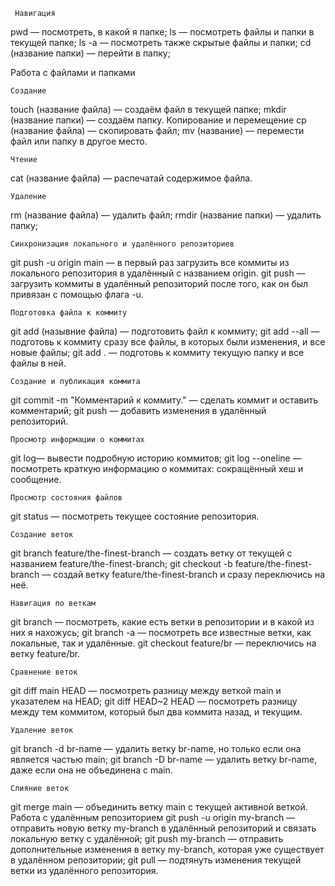 
	 Навигация
pwd — посмотреть, в какой я папке;
ls — посмотреть файлы и папки в текущей папке;
ls -a — посмотреть также скрытые файлы и папки;
cd (название папки) — перейти в папку;
	
  Работа с файлами и папками
	
 	Создание
touch (название файла) — создаём файл в текущей папке;
mkdir (название папки) — создаём папку.
	Копирование и перемещение
cp (название файла) — скопировать файл;
mv (название) — перемести файл или папку в другое место.
	
 	Чтение
cat (название файла) — распечатай содержимое файла.
	
 	Удаление
rm (название файла) — удалить файл;
rmdir (название папки) — удалить папку;
	
  	Синхронизация локального и удалённого репозиториев
git push -u origin main — в первый раз загрузить все коммиты из локального репозитория в удалённый с названием origin.
git push — загрузить коммиты в удалённый репозиторий после того, как он был привязан с помощью флага -u.
	
 	Подготовка файла к коммиту
git add (назывние файла) — подготовить файл к коммиту;
git add --all — подготовь к коммиту сразу все файлы, в которых были изменения, и все новые файлы;
git add . — подготовь к коммиту текущую папку и все файлы в ней.
	
 	Создание и публикация коммита
git commit -m "Комментарий к коммиту." — сделать коммит и оставить комментарий;
git push — добавить изменения в удалённый репозиторий.
	
 
 	Просмотр информации о коммитах
git log— вывести подробную историю коммитов;
git log --oneline — посмотреть краткую информацию о коммитах: сокращённый хеш и сообщение.
	
 	Просмотр состояния файлов
git status — посмотреть текущее состояние репозитория.
	
 	Создание веток
git branch feature/the-finest-branch — создать ветку от текущей с названием feature/the-finest-branch;
git checkout -b feature/the-finest-branch — создай ветку feature/the-finest-branch и сразу переключись на неё.
	
 	Навигация по веткам
git branch — посмотреть, какие есть ветки в репозитории и в какой из них я нахожусь;
git branch -a — посмотреть все известные ветки, как локальные, так и удалённые.
git checkout feature/br — переключись на ветку feature/br.
	
 	Сравнение веток
git diff main HEAD — посмотреть разницу между веткой main и указателем на HEAD;
git diff HEAD~2 HEAD — посмотреть разницу между тем коммитом, который был два коммита назад, и текущим.
	
 	Удаление веток
git branch -d br-name — удалить ветку br-name, но только если она является частью main;
git branch -D br-name — удалить ветку br-name, даже если она не объединена с main.
	
 	Слияние веток
git merge main — объединить ветку main с текущей активной веткой. 
	Работа с удалённым репозиторием
git push -u origin my-branch — отправить новую ветку my-branch в удалённый репозиторий и связать локальную ветку с удалённой;
git push my-branch — отправить дополнительные изменения в ветку my-branch, которая уже существует в удалённом репозитории;
git pull — подтянуть изменения текущей ветки из удалённого репозитория.
